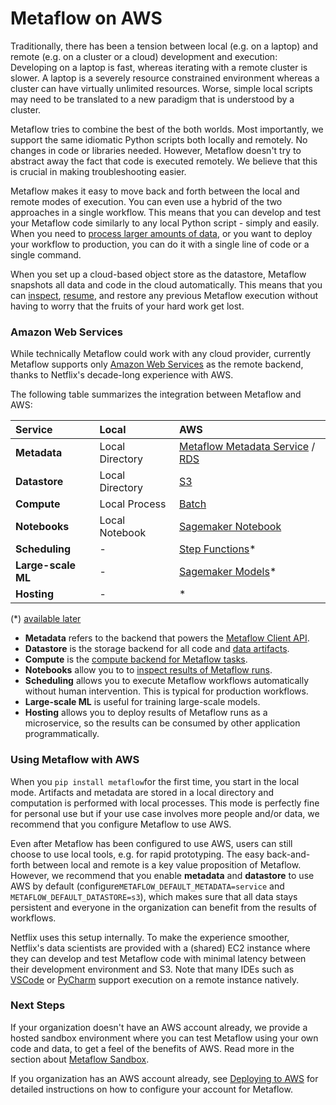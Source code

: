 # Metaflow on AWS

Traditionally, there has been a tension between local \(e.g. on a laptop\) and remote \(e.g. on a cluster or a cloud\) development and execution: Developing on a laptop is fast, whereas iterating with a remote cluster is slower. A laptop is a severely resource constrained environment whereas a cluster can have virtually unlimited resources. Worse, simple local scripts may need to be translated to a new paradigm that is understood by a cluster.

Metaflow tries to combine the best of the both worlds. Most importantly, we support the same idiomatic Python scripts both locally and remotely. No changes in code or libraries needed. However, Metaflow doesn't try to abstract away the fact that code is executed remotely. We believe that this is crucial in making troubleshooting easier.

Metaflow makes it easy to move back and forth between the local and remote modes of execution. You can even use a hybrid of the two approaches in a single workflow. This means that you can develop and test your Metaflow code similarly to any local Python script - simply and easily. When you need to [process larger amounts of data](../metaflow/scaling.md), or you want to deploy your workflow to production, you can do it with a single line of code or a single command.

When you set up a cloud-based object store as the datastore, Metaflow snapshots all data and code in the cloud automatically. This means that you can [inspect](../metaflow/client.md), [resume](../metaflow/debugging.md#how-to-use-the-resume-command), and restore any previous Metaflow execution without having to worry that the fruits of your hard work get lost.

### Amazon Web Services

While technically Metaflow could work with any cloud provider, currently Metaflow supports only [Amazon Web Services](https://aws.amazon.com) as the remote backend, thanks to Netflix's decade-long experience with AWS.

The following table summarizes the integration between Metaflow and AWS:

| Service | Local | AWS |
| :--- | :--- | :--- |
| **Metadata** | Local Directory | [Metaflow Metadata Service](https://github.com/Netflix/metaflow-service) / [RDS](https://aws.amazon.com/rds/) |
| **Datastore** | Local Directory | [S3](https://aws.amazon.com/s3/) |
| **Compute** | Local Process | [Batch](https://aws.amazon.com/batch/) |
| **Notebooks** | Local Notebook | [Sagemaker Notebook](https://aws.amazon.com/sagemaker/) |
| **Scheduling** | - | [Step Functions](https://aws.amazon.com/step-functions/)\* |
| **Large-scale ML** | - | [Sagemaker Models](https://aws.amazon.com/sagemaker/)\* |
| **Hosting** | - | \* |

\(\*\) [available later](../introduction/roadmap.md)

* **Metadata** refers to the backend that powers the [Metaflow Client API](../metaflow/client.md).
* **Datastore** is the storage backend for all code and [data artifacts](../metaflow/basics.md#linear).
* **Compute** is the [compute backend for Metaflow tasks](../metaflow/scaling.md).
* **Notebooks** allow you to to [inspect results of Metaflow runs](../metaflow/client.md).
* **Scheduling** allows you to execute Metaflow workflows automatically without human intervention. This is typical for production workflows.
* **Large-scale ML** is useful for training large-scale models.
* **Hosting** allows you to deploy results of Metaflow runs as a microservice, so the results can be consumed by other application programmatically.

### Using Metaflow with AWS

When you `pip install metaflow`for the first time, you start in the local mode. Artifacts and metadata are stored in a local directory and computation is performed with local processes. This mode is perfectly fine for personal use but if your use case involves more people and/or data, we recommend that you configure Metaflow to use AWS.

Even after Metaflow has been configured to use AWS, users can still choose to use local tools, e.g. for rapid prototyping. The easy back-and-forth between local and remote is a key value proposition of Metaflow. However, we recommend that you enable **metadata** and **datastore** to use AWS by default \(configure`METAFLOW_DEFAULT_METADATA=service` and `METAFLOW_DEFAULT_DATASTORE=s3`\), which makes sure that all data stays persistent and everyone in the organization can benefit from the results of workflows.

Netflix uses this setup internally. To make the experience smoother, Netflix's data scientists are provided with a \(shared\) EC2 instance where they can develop and test Metaflow code with minimal latency between their development environment and S3. Note that many IDEs such as [VSCode](https://code.visualstudio.com/) or [PyCharm](https://www.jetbrains.com/pycharm/) support execution on a remote instance natively.

### Next Steps

If your organization doesn't have an AWS account already, we provide a hosted sandbox environment where you can test Metaflow using your own code and data, to get a feel of the benefits of AWS. Read more in the section about [Metaflow Sandbox](metaflow-sandbox.md).

If you organization has an AWS account already, see [Deploying to AWS](deploy-to-aws.md) for detailed instructions on how to configure your account for Metaflow.

